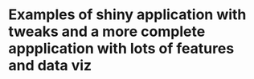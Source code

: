 # Examples of shiny application with tweaks and a more complete appplication with lots of features and data viz